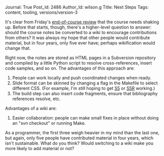 Journal: True
Post_Id: 2486
Author_Id: wilson.g
Title: Next Steps
Tags: content, tooling, versions/version-3

<p>It's clear from Friday's <a href="{{root_path}}/blog/2009/08/post-mortem.html">end-of-course review</a> that the course needs shaking up. Before that starts, though, there's a higher-level question to answer: should the course notes be converted to a wiki to encourage contributions from others? It was always my hope that other people would contribute material, but in four years, only five ever have; perhaps wikification would change that.</p>
<p>Right now, the notes are stored as HTML pages in a Subversion repository and compiled by a little Python script to resolve cross-references, insert code samples, and so on. The advantages of this approach are:</p>
<ol>
<li>People can work locally and push coordinated changes when ready.</li>
<li>Slide format can be skinned by changing a flag in the Makefile to select different CSS. (For example, I'm still hoping to get <a href="http://meyerweb.com/eric/tools/s5/">S5</a> or <a href="http://www.netzgesta.de/S5/">S5R</a> working.)</li>
<li>The build step can also insert code fragments, ensure that bibliography references resolve, etc.</li>
</ol>
<p>Advantages of a wiki are:</p>
<ol>
<li>Easier collaboration: people can make small fixes in place without doing an "svn checkout" or running Make.</li>
</ol>
<p>As a programmer, the first three weigh heavier in my mind than the last one, but again, only five people have contributed material in four years, which isn't sustainable. What do you think?  Would switching to a wiki make you more likely to add material or not?</p>
